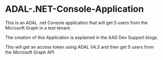 # ADAL-.NET-Console-Application
This is an ADAL .net Console application that will get 5 users from the Microsoft Graph in a test tenant.

The creation of this Application is explained in the AAD Dev Support blogs. 

This will get an access token using ADAL V4.3 and then get 5 users from the Microsoft Graph API 
